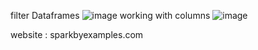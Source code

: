 filter Dataframes
![image](https://github.com/user-attachments/assets/116a3b15-95d9-4188-9743-df92992910b5)
working with columns
![image](https://github.com/user-attachments/assets/0d82ebfb-0ae9-4123-95f3-9d4b8d46cb2c)

website : sparkbyexamples.com
